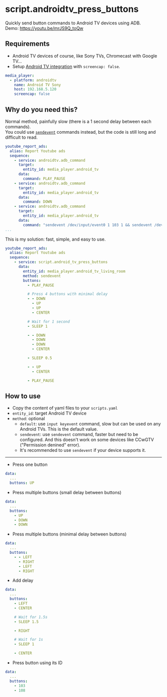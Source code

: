 # script.androidtv_press_buttons
Quickly send button commands to Android TV devices using ADB.  
Demo: https://youtu.be/mrJS9Q_toQw  
  
  
## Requirements
- Android TV devices of course, like Sony TVs, Chromecast with Google TV...  
- Setup [Android TV integration](https://www.home-assistant.io/integrations/androidtv/) with `screencap: false`.
```yaml
media_player:
  - platform: androidtv
    name: Android TV Sony
    host: 192.168.5.120
    screencap: false
```
  
## Why do you need this?

Normal method, painfully slow (there is a 1 second delay between each commands).  
You could use [`sendevent`](https://www.home-assistant.io/integrations/androidtv/#androidtvlearn_sendevent-for-faster-adb-commands) commands instead, but the code is still long and difficult to read.

```yaml
youtube_report_ads:
  alias: Report Youtube ads
  sequence:
    - service: androidtv.adb_command
      target:
        entity_id: media_player.android_tv
      data:
        command: PLAY_PAUSE
    - service: androidtv.adb_command
      target:
        entity_id: media_player.android_tv
      data:
        command: DOWN
    - service: androidtv.adb_command
      target:
        entity_id: media_player.android_tv
      data:
        command: "sendevent /dev/input/event0 1 103 1 && sendevent /dev/input/event0 1 103 0 && sendevent /dev/input/event0 0 0 0"
...
```
This is my solution: fast, simple, and easy to use.
  
```yaml
youtube_report_ads:
  alias: Report Youtube ads
  sequence:
    - service: script.android_tv_press_buttons
      data:
        entity_id: media_player.android_tv_living_room
        method: sendevent
        buttons:
          - PLAY_PAUSE

          # Press 4 buttons with minimal delay
          - - DOWN
            - UP
            - UP
            - CENTER

          # Wait for 1 second
          - SLEEP 1

          - - DOWN
            - DOWN
            - DOWN
            - CENTER

          - SLEEP 0.5

          - - UP
            - CENTER

          - PLAY_PAUSE
```

## How to use

- Copy the content of yaml files to your `scripts.yaml`
- `entity_id`: target Android TV device
- `method`: optional
  * `default`: use `input keyevent` command, slow but can be used on any Android TVs. This is the default value.
  * `sendevent`: use `sendevent` command, faster but need to be configured. And this doesn't work on some devices like CCwGTV ("Permission denined" error).
  * It's recommended to use `sendevent` if your device supports it.
---

- Press one button
```yaml
data:
  ...
  buttons: UP
```
  
- Press multiple buttons (small delay between buttons)
```yaml
data:
  ...
  buttons:
    - UP
    - DOWN
    - DOWN
```

- Press multiple buttons (minimal delay between buttons)  
```yaml
data:
  ...
  buttons:
    - - LEFT
      - RIGHT
      - LEFT
      - RIGHT
```
  
- Add delay
```yaml
data:
  ...
  buttons:
    - LEFT
    - CENTER

    # Wait for 1.5s
    - SLEEP 1.5

    - RIGHT

    # Wait for 1s
    - SLEEP 1

    - CENTER
```

- Press button using its ID
```yaml
data:
  ...
  buttons:
    - 103
    - 108
```
